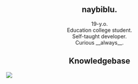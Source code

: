 <h2 align="center" text-decoration="none" color="blue">
  naybiblu.
</h2>
<p align="center">
  19-y.o.<br>
  Education college student.<br>
  Self-taught developer.<br>
  Curious __always__.
</p>

<h2 align="center">Knowledgebase</h2>
  <img src="https://img.shields.io/badge/JavaScript-323330?style=for-the-badge&logo=javascript&logoColor=F7DF1E"/>
